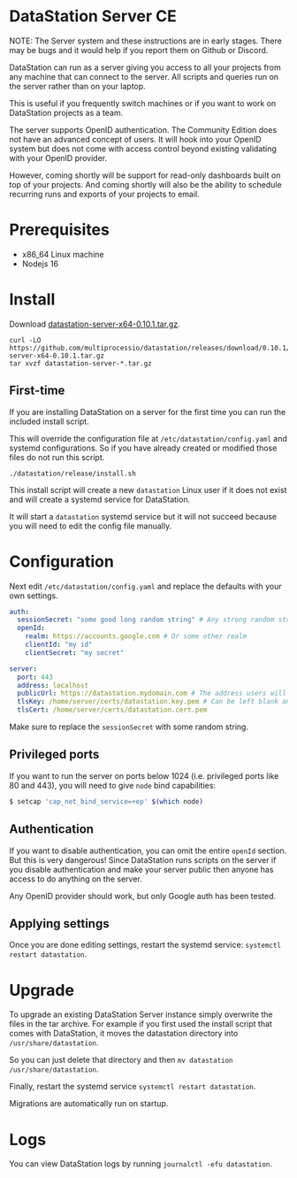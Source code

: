 # DataStation Server CE

NOTE: The Server system and these instructions are in early
stages. There may be bugs and it would help if you report them on
Github or Discord.

DataStation can run as a server giving you access to all your projects
from any machine that can connect to the server. All scripts and
queries run on the server rather than on your laptop.

This is useful if you frequently switch machines or if you want to
work on DataStation projects as a team.

The server supports OpenID authentication. The Community Edition does
not have an advanced concept of users. It will hook into your OpenID
system but does not come with access control beyond existing
validating with your OpenID provider.

However, coming shortly will be support for read-only dashboards built
on top of your projects. And coming shortly will also be the ability
to schedule recurring runs and exports of your projects to email.

# Prerequisites

* x86_64 Linux machine
* Nodejs 16

# Install

Download [datastation-server-x64-0.10.1.tar.gz](https://github.com/multiprocessio/datastation/releases/download/0.10.1/datastation-server-x64-0.10.1.tar.gz).

```
curl -LO https://github.com/multiprocessio/datastation/releases/download/0.10.1/datastation-server-x64-0.10.1.tar.gz
tar xvzf datastation-server-*.tar.gz
```

## First-time

If you are installing DataStation on a server for the first time you
can run the included install script.

This will override the configuration file at
`/etc/datastation/config.yaml` and systemd configurations. So if you
have already created or modified those files do not run this script.

```
./datastation/release/install.sh
```

This install script will create a new `datastation` Linux user if it
does not exist and will create a systemd service for DataStation.

It will start a `datastation` systemd service but it will not succeed
because you will need to edit the config file manually.

# Configuration

Next edit `/etc/datastation/config.yaml` and replace the defaults with your own settings.

```yaml
auth:
  sessionSecret: "some good long random string" # Any strong random string for signing sessions
  openId:
    realm: https://accounts.google.com # Or some other realm
    clientId: "my id"
    clientSecret: "my secret"

server:
  port: 443
  address: localhost
  publicUrl: https://datastation.mydomain.com # The address users will enter into the browser to use the app
  tlsKey: /home/server/certs/datastation.key.pem # Can be left blank and set at the reverse-proxy level if desired
  tlsCert: /home/server/certs/datastation.cert.pem
```

Make sure to replace the `sessionSecret` with some random string.

## Privileged ports

If you want to run the server on ports below 1024 (i.e. privileged
ports like 80 and 443), you will need to give `node` bind
capabilities:

```bash
$ setcap 'cap_net_bind_service=+ep' $(which node)
```

## Authentication

If you want to disable authentication, you can omit the entire
`openId` section. But this is very dangerous! Since DataStation runs
scripts on the server if you disable authentication and make your
server public then anyone has access to do anything on the server.

Any OpenID provider should work, but only Google auth has been tested.

## Applying settings

Once you are done editing settings, restart the systemd service:
`systemctl restart datastation`.

# Upgrade

To upgrade an existing DataStation Server instance simply overwrite
the files in the tar archive. For example if you first used the
install script that comes with DataStation, it moves the datastation
directory into `/usr/share/datastation`.

So you can just delete that directory and then `mv datastation
/usr/share/datastation`.

Finally, restart the systemd service `systemctl restart datastation`.

Migrations are automatically run on startup.

# Logs

You can view DataStation logs by running `journalctl -efu
datastation`.
